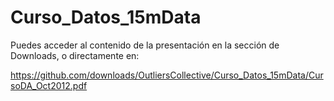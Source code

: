 Curso_Datos_15mData
===================

Puedes acceder al contenido de la presentación en la sección de Downloads, o directamente en:

https://github.com/downloads/OutliersCollective/Curso_Datos_15mData/CursoDA_Oct2012.pdf